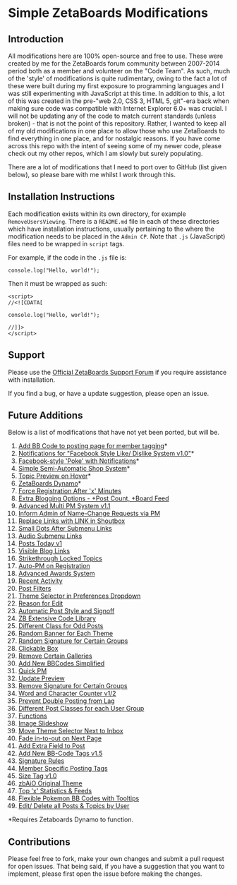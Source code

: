 # Simple ZetaBoards Modifications

## Introduction

All modifications here are 100% open-source and free to use. These were created by me for the ZetaBoards forum community between 2007-2014 period both as a member and volunteer on the "Code Team". As such, much of the 'style' of modifications is quite rudimentary, owing to the fact a lot of these were built during my first exposure to programming languages and I was still experimenting with JavaScript at this time. In addition to this, a lot of this was created in the pre-"web 2.0, CSS 3, HTML 5, git"-era back when making sure code was compatible with Internet Explorer 6.0+ was crucial. I will not be updating any of the code to match current standards (unless broken) - that is not the point of this repository. Rather, I wanted to keep all of my old modifications in one place to allow those who use ZetaBoards to find everything in one place, and for nostalgic reasons. If you have come across this repo with the intent of seeing some of my newer code, please check out my other repos, which I am slowly but surely populating.

There are a lot of modifications that I need to port over to GitHub (list given below), so please bare with me whilst I work through this.

## Installation Instructions

Each modification exists within its own directory, for example `RemoveUsersViewing`. There is a `README.md` file in each of these directories which have installation instructions, usually pertaining to the where the modification needs to be placed in the `Admin CP`. Note that `.js` (JavaScript) files need to be wrapped in `script` tags.

For example, if the code in the `.js` file is:

~~~~
console.log("Hello, world!");
~~~~

Then it must be wrapped as such:

~~~~
<script>
//<![CDATA[

console.log("Hello, world!");

//]]>
</script>
~~~~

## Support

Please use the [Official ZetaBoards Support Forum][1] if you require assistance with installation.

If you find a bug, or have a update suggestion, please open an issue.

## Future Additions

Below is a list of modifications that have not yet been ported, but will be.

1. [Add BB Code to posting page for member tagging](http://support.zathyus.com/topic/5221555/1/#new)*
2. [Notifications for "Facebook Style Like/ Dislike System v1.0"](http://support.zathyus.com/topic/5203740/1/#new)*
3. [Facebook-style 'Poke' with Notifications](http://support.zathyus.com/topic/5197080/1/#new)*
4. [Simple Semi-Automatic Shop System](http://support.zathyus.com/topic/5196496/2/#new)*
5. [Topic Preview on Hover](http://support.zathyus.com/topic/5196127/2/#new)*
6. [ZetaBoards Dynamo](http://support.zathyus.com/topic/5194097/8/#new)*
7. [Force Registration After 'x' Minutes](http://support.zathyus.com/topic/5097455/1/#new)
8. [Extra Blogging Options - +Post Count, +Board Feed](http://support.zathyus.com/topic/5097423/1/)
9. [Advanced Multi PM System v1.1](http://support.zathyus.com/topic/5087248/9/#new)
10. [Inform Admin of Name-Change Requests via PM](http://support.zathyus.com/topic/5086031/1/#new)
11. [Replace Links with LINK in Shoutbox](http://support.zathyus.com/topic/5079920/1/#new)
12. [Small Dots After Submenu Links](http://support.zathyus.com/topic/5074449/1/#new)
13. [Audio Submenu Links](http://support.zathyus.com/topic/5074448/1/#new)
13. [Posts Today v1](http://support.zathyus.com/topic/5074445/1/#new)
14. [Visible Blog Links](http://support.zathyus.com/topic/5074444/2/#new)
15. [Strikethrough Locked Topics](http://support.zathyus.com/topic/5074443/1/#new)
16. [Auto-PM on Registration](http://support.zathyus.com/topic/5074441/7/#new)
17. [Advanced Awards System](http://support.zathyus.com/topic/5068409/25/#new)
18. [Recent Activity](http://support.zathyus.com/topic/5067758/2/#new)
19. [Post Filters](http://support.zathyus.com/topic/5009122/1/#new)
20. [Theme Selector in Preferences Dropdown](http://support.zathyus.com/topic/5008196/1/#new)
21. [Reason for Edit](http://support.zathyus.com/topic/5001894/1/#new)
22. [Automatic Post Style and Signoff](http://support.zathyus.com/topic/5001892/1/#new)
23. [ZB Extensive Code Library](http://support.zathyus.com/topic/5001891/1/#new)
24. [Different Class for Odd Posts](http://support.zathyus.com/topic/5001889/1/#new)
25. [Random Banner for Each Theme](http://support.zathyus.com/topic/5001888/1/#new)
26. [Random Signature for Certain Groups](http://support.zathyus.com/topic/5001887/1/#new)
27. [Clickable Box](http://support.zathyus.com/topic/5001886/1/#new)
28. [Remove Certain Galleries](http://support.zathyus.com/topic/5001885/1/#new)
29. [Add New BBCodes Simplified](http://support.zathyus.com/topic/5001884/1/#new)
30. [Quick PM](http://support.zathyus.com/topic/5001883/1/#new)
31. [Update Preview](http://support.zathyus.com/topic/5001882/1/#new)
32. [Remove Signature for Certain Groups](http://support.zathyus.com/topic/5001887/1/#new)
33. [Word and Character Counter v1/2](http://support.zathyus.com/topic/5001881/1/#new)
34. [Prevent Double Posting from Lag](http://support.zathyus.com/topic/5001880/1/#new)
35. [Different Post Classes for each User Group](http://support.zathyus.com/topic/5001879/2/#new)
36. [Functions](http://support.zathyus.com/topic/5001877/1/#new)
37. [Image Slideshow](http://support.zathyus.com/topic/5001876/1/#new)
38. [Move Theme Selector Next to Inbox](http://support.zathyus.com/topic/5001875/1/#new)
39. [Fade in-to-out on Next Page](http://support.zathyus.com/topic/5001874/2/#new)
40. [Add Extra Field to Post](http://support.zathyus.com/topic/5001873/1/#new)
41. [Add New BB-Code Tags v1.5](http://support.zathyus.com/topic/5001872/1/#new)
42. [Signature Rules](http://support.zathyus.com/topic/5001871/1/#new)
43. [Member Specific Posting Tags](http://support.zathyus.com/topic/5001868/1/#new)
44. [Size Tag v1.0](http://support.zathyus.com/topic/5001867/1/#new)
45. [zbAiO Original Theme](http://support.viralsmods.com/topic/5807587/1/)
46. [Top 'x' Statistics & Feeds](http://support.viralsmods.com/topic/5648719/)
47. [Flexible Pokemon BB Codes with Tooltips](http://support.viralsmods.com/topic/5727480/)
48. [Edit/ Delete all Posts & Topics by User](http://support.viralsmods.com/topic/5598297/)

\*Requires Zetaboards Dynamo to function.

## Contributions

Please feel free to fork, make your own changes and submit a pull request for open issues. That being said, if you have a suggestion that you want to implement, please first open the issue before making the changes.

[1]: http://support.zathyus.com/
